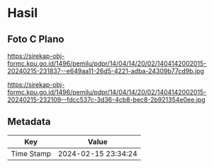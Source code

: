 # Hasil

## Foto C Plano

https://sirekap-obj-formc.kpu.go.id/1496/pemilu/pdpr/14/04/14/20/02/1404142002015-20240215-231837--e649aa11-26d5-4221-adba-24309b77cd9b.jpg

https://sirekap-obj-formc.kpu.go.id/1496/pemilu/pdpr/14/04/14/20/02/1404142002015-20240215-232109--fdcc537c-3d36-4cb8-bec8-2b921354e0ee.jpg


## Metadata

| Key        | Value               |
| ---------- | ------------------- |
| Time Stamp | 2024-02-15 23:34:24 |



